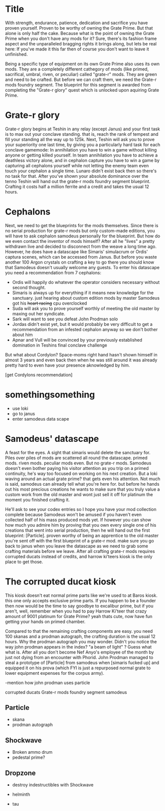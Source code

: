 # Title

With strength, endurance, patience, dedication and sacrifice you have proven yourself. Proven to be worthy of owning the Grate Prime. But that alone is only half the cake. Because what is the point of owning the Grate Prime when you don't have any mods for it? Sure, there's its fashion frame aspect and the unparalleled bragging rights it brings along, but lets be real here: If you've made it this far then of course you don't want to leave it unfinished.

Being a specific type of equipment on its own Grate Prime also uses its own mods. They are a completely different cathegory of mods (like primed, sacrifical, umbral, riven, or peculiar) called "grate-r" mods. They are green and need to be crafted. But before we can craft them, we need the Grate-r mods foundry segment. The blueprint for this segment is awarded from completing the "Grate-r glory" quest which is unlocked upon aquiring Grate Prime.

# Grate-r glory

Grate-r glory begins at Teshin in any relay (except Janus) and your first task is to max out your conclave standing. that is, reach the rank of tempest and fill your standing all the way up to 125k. Next, Teshin will ask you to prove your superiority one last time, by giving you a particularly hard task for each conclave gamemode: In annihilation you have to win a game without killing anyone or getting killed yourself. In team annihilation you have to achieve a deathless victory alone, and in cephalon capture you have to win a game by capturing all cephalons yourself while not letting the enemy team even touch your cephalon a single time. Lunaro didn't exist back then so there's no task for that. After you've shown your absolute dominance over the tenno Teshin will hand out the grate-r mods foundry segment blueprint. Crafting it costs half a million ferrite and a credit and takes the usual 12 hours.

# Cephalons

Next, we need to get the blueprints for the mods themselves. Since there is no serial production for grate-r mods but only custom-made editions, you will have to ask cephalon samodeus personally for the blueprint. But how do we even contact the inventor of mods himself? After all he "lives" a pretty withdrawn live and decided to disconnect from the weave a long time ago. However, he does have a datascape like Simaris' simulacrum or Ordis' captura scenes, which can be accessed from Janus. But before you waste another 100 Argon crystals on crafting a key to go there you should know that Samodeus doesn't usually welcome any guests. To enter his datascape you need a recommendation from 7 cephalons:
- Ordis will happily do whatever the operator considers necessary without second thought.
- Simaris is always up for everything if it means new knowledge for the sanctuary. just hearing about custom edition mods by master Samodeus got his ~~heart racing~~ cpu overclocked
- Suda will ask you to prove yourself worthly of meeting the old master by maxing out her syndicate.
- Sark will want to see you defeat John Prodman solo
- Jordas didn't exist yet, but it would probably be very difficult to get a recommendation from an infested cephalon anyway so we don't bother about him
- Apnar and Vull will be convinced by your previously established domination in Teshins final conclave challenge

But what about Cordylon? Space-moms right hand hasn't shown himself in almost 3 years and even back then when he was still around it was already pretty hard to even have your presence aknowledged by him. 

[get Cordylons recommendation]

# somethingsomething

- use loki
- go to janus
- enter samodeus data scape

# Samodeus' datascape

A feast for the eyes. A sight that simaris would delete the sanctuary for. Piles over piles of mods are scattered all round the datascape. primed mods. riven mods. peculiar mods even. But no grate-r mods. Samodeus doesn't even bother paying his visitor attention as you trip on a primed continuity, he's way too focused on working on his next creation. But a loki waving around an actual grate prime? that gets even his attention. Not much is said, samodeus can already tell what you're here for. but before he hands out his most precious creations he wants to make sure that you truly value a custom work from the old master and wont just sell it off for platinum the moment you finished crafting it.

He'll ask to see your codex entries so I hope you have your mod collection complete because Samodeus won't be amused if you haven't even collected half of his mass produced mods yet. If however you can show how much you admire him by proving that you own every single one of his creations that went into serial production, then he will hand out the first blueprint: [Particle]. proven worthy of being an apprentice to the old master you're sent off with the first blueprint of a grate-r mod. make sure you go back to janus when you leave the datascape as we need to grab some crafting materials before we leave. After all crafting grate-r mods requires corrupted ducats instead of credits, and harrow ki'teers kiosk is the only place to get those. 

# The corrupted ducat kiosk

This kiosk doesn't eat normal prime parts like we're used to at Baros kiosk. this one only accepts exclusive prime parts. If you happen to be a founder then now would be the time to say goodbye to excalibur prime, but if you aren't, well, remember when you had to pay Harrow Ki'teer that crazy amount of 9001 platinum for Grate Prime? yeah thats cute, now have fun getting your hands on primed chamber.

Compared to that the remaining crafting components are easy. you need 100 skanas and a prodman autograph, the crafting duration is the usual 12 hours. Why the prodman autograph you may wonder. Didn't you notice the way john prodman appears in the index? "a beam of light" ? Guess what what is. After all you don't become Nef Anyo's employee of the month by just not dying from an encounter with Phorid. John Prodman managed to steal a prototype of [Particle] from samodeus when [simaris fucked up] and equipped it on his prova (which FYI is just a repurposed normal grate to lower equipment expenses for the corpus army).







-mention how john prodman uses particle







corrupted ducats
Grate-r mods foundry segment
samodeus

## Particle

- skana
- prodman autograph

## Shockwave

- Broken ammo drum
- pedestal prime?

## Dropzone

- destroy indestructibles with Shockwave
- helminth

- tau